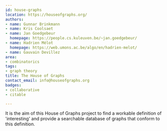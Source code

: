 ```yaml
---
id: house-graphs
location: https://houseofgraphs.org/
authors:
- name: Gunnar Brinkmann
- name: Kris Coolsaet
- name: Jan Goedgebeur
  homepage: https://people.cs.kuleuven.be/~jan.goedgebeur/
- name: Hadrien Mélot
  homepage: https://web.umons.ac.be/algo/en/hadrien-melot/
- name: Gauvain Devillez
area:
- combinatorics
tags:
- graph theory
title: The House of Graphs
contact_email: info@houseofgraphs.org
badges:
- collaborative
- citable

---
```


It is the aim of this House of Graphs project to find a workable definition of 'interesting' and provide a searchable database of graphs that conform to this definition.

